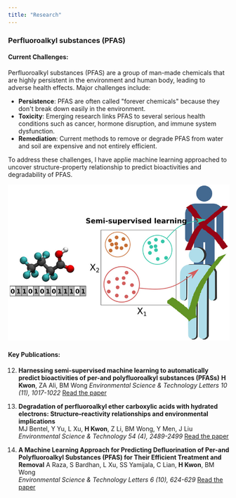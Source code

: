 ```yaml
---
title: "Research"  
---
```


### Perfluoroalkyl substances (PFAS) 

#### Current Challenges:
Perfluoroalkyl substances (PFAS) are a group of man-made chemicals that are highly persistent in the environment and human body, leading to adverse health effects. Major challenges include:
- **Persistence**: PFAS are often called "forever chemicals" because they don't break down easily in the environment.
- **Toxicity**: Emerging research links PFAS to several serious health conditions such as cancer, hormone disruption, and immune system dysfunction.
- **Remediation**: Current methods to remove or degrade PFAS from water and soil are expensive and not entirely efficient.

To address these challenges, I have applie machine learning approached to uncover structure-property relationship to predict bioactivities and degradability of PFAS.

![PFAS Research Figure](images/images_large_ez2c00530_0005.jpeg)

#### Key Publications:

12. **Harnessing semi-supervised machine learning to automatically predict bioactivities of per-and polyfluoroalkyl substances (PFASs)** 
   **H Kwon**, ZA Ali, BM Wong
   *Environmental Science & Technology Letters 10 (11), 1017-1022*
   [Read the paper](https://pubs.acs.org/doi/abs/10.1021/acs.estlett.2c00530)

7. **Degradation of perfluoroalkyl ether carboxylic acids with hydrated electrons: Structure–reactivity relationships and environmental implications**  
    MJ Bentel, Y Yu, L Xu, **H Kwon**, Z Li, BM Wong, Y Men, J Liu
    *Environmental Science & Technology 54 (4), 2489-2499*
    [Read the paper](https://pubs.acs.org/doi/abs/10.1021/acs.est.9b05869)

5. **A Machine Learning Approach for Predicting Defluorination of Per-and Polyfluoroalkyl Substances (PFAS) for Their Efficient Treatment and Removal**
    A Raza, S Bardhan, L Xu, SS Yamijala, C Lian, **H Kwon**, BM Wong  
    *Environmental Science & Technology Letters 6 (10), 624-629* 
    [Read the paper](https://pubs.acs.org/doi/abs/10.1021/acs.estlett.9b00476)

